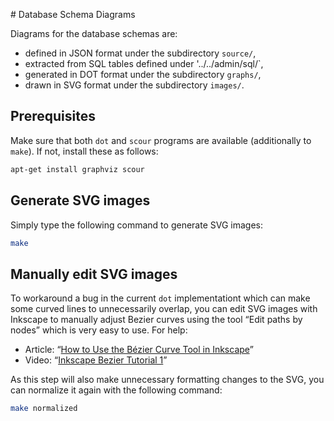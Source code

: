# Database Schema Diagrams

Diagrams for the database schemas are:
- defined in JSON format under the subdirectory `source/`,
- extracted from SQL tables defined under '../../admin/sql/`,
- generated in DOT format under the subdirectory `graphs/`,
- drawn in SVG format under the subdirectory `images/`.

## Prerequisites

Make sure that both `dot` and `scour` programs are available
(additionally to `make`). If not, install these as follows:

```bash
apt-get install graphviz scour
```

## Generate SVG images

Simply type the following command to generate SVG images:

```bash
make
```

## Manually edit SVG images

To workaround a bug in the current `dot` implementationt which can
make some curved lines to unnecessarily overlap, you can edit SVG
images with Inkscape to manually adjust Bezier curves using the tool
“Edit paths by nodes” which is very easy to use. For help:

- Article: “[How to Use the Bézier Curve Tool in Inkscape](https://designbundles.net/design-school/how-to-use-the-bezier-curve-tool-in-inkscape)”
- Video: “[Inkscape Bezier Tutorial 1](https://www.youtube.com/watch?v=AAgWhnf_p3k)”

As this step will also make unnecessary formatting changes to the SVG,
you can normalize it again with the following command:

```bash
make normalized
```

